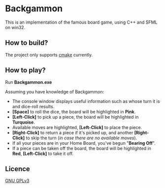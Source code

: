 # Backgammon

This is an implementation of the famous board game, using C++ and SFML on win32.

## How to build?

The project only supports [cmake](https://cmake.org/) currently.

## How to play?

Run **Backgammon.exe**

Assuming you have knowledge of Backgammon:
  * The console window displays useful information such as whose turn it is and dice-roll results.
  * **[Space]** to roll the dice, the board will be highlighted in **Pink**.
  * **[Left-Click]** to pick up a piece, the board will be highlighted in **Turquoise**.
  * Available moves are highlighted, **[Left-Click]** to place the piece.
  * **[Right-Click]** to return a piece if it's picked up, and another **[Right-Click]** to skip the turn (*in case there are no available moves*).
  * If all your pieces are in your Home Board, you've begun "**Bearing Off**".
  * If a piece can be taken off the board, the board will be highlighted in **Red**, **[Left-Click]** to take it off.
  
## Licence
[GNU GPLv3](https://choosealicense.com/licenses/gpl-3.0/)
